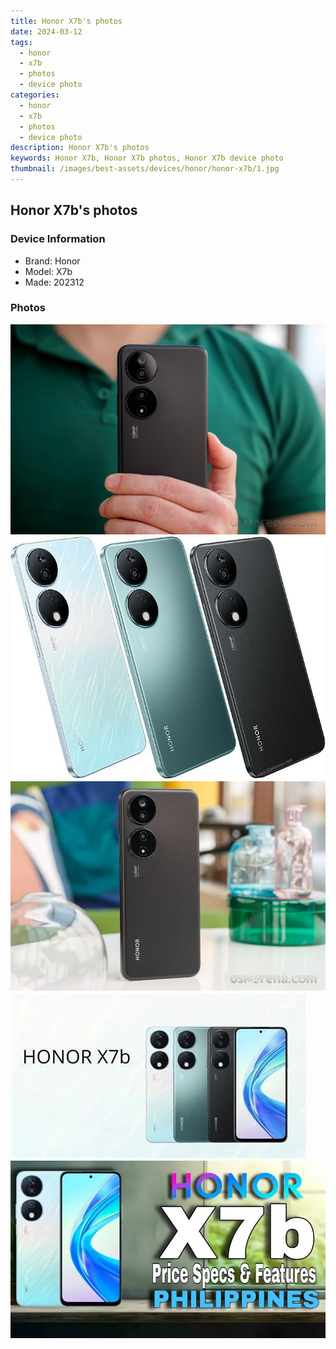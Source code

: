 ```yaml
---
title: Honor X7b's photos
date: 2024-03-12
tags: 
  - honor
  - x7b
  - photos
  - device photo
categories: 
  - honor
  - x7b
  - photos
  - device photo
description: Honor X7b's photos
keywords: Honor X7b, Honor X7b photos, Honor X7b device photo
thumbnail: /images/best-assets/devices/honor/honor-x7b/1.jpg
---
```


## Honor X7b's photos

### Device Information

- Brand: Honor
- Model: X7b
- Made: 202312

### Photos

![/images/best-assets/devices/honor/honor-x7b/1.jpg](/images/best-assets/devices/honor/honor-x7b/1.jpg)
![/images/best-assets/devices/honor/honor-x7b/2.jpg](/images/best-assets/devices/honor/honor-x7b/2.jpg)
![/images/best-assets/devices/honor/honor-x7b/3.jpg](/images/best-assets/devices/honor/honor-x7b/3.jpg)
![/images/best-assets/devices/honor/honor-x7b/4.jpg](/images/best-assets/devices/honor/honor-x7b/4.jpg)
![/images/best-assets/devices/honor/honor-x7b/5.jpg](/images/best-assets/devices/honor/honor-x7b/5.jpg)
